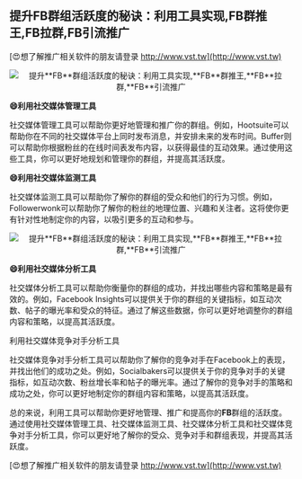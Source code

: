 ## **提升**FB**群组活跃度的秘诀：利用工具实现,**FB**群推王,**FB**拉群,**FB**引流推广**

[😍想了解推广相关软件的朋友请登录 http://www.vst.tw](http://www.vst.tw)

 <center><img src="https://vst.tw/MP4/tuiguang/png/4.png" alt="提升**FB**群组活跃度的秘诀：利用工具实现,**FB**群推王,**FB**拉群,**FB**引流推广"></center>

**😄利用社交媒体管理工具**

社交媒体管理工具可以帮助你更好地管理和推广你的群组。例如，Hootsuite可以帮助你在不同的社交媒体平台上同时发布消息，并安排未来的发布时间。Buffer则可以帮助你根据粉丝的在线时间表发布内容，以获得最佳的互动效果。通过使用这些工具，你可以更好地规划和管理你的群组，并提高其活跃度。

**😄利用社交媒体监测工具**

社交媒体监测工具可以帮助你了解你的群组的受众和他们的行为习惯。例如，Followerwonk可以帮助你了解你的粉丝的地理位置、兴趣和关注者。这将使你更有针对性地制定你的内容，以吸引更多的互动和参与。

 <center><img src="https://vst.tw/MP4/tuiguang/png/7.png" alt="提升**FB**群组活跃度的秘诀：利用工具实现,**FB**群推王,**FB**拉群,**FB**引流推广"></center>

**😄利用社交媒体分析工具**

社交媒体分析工具可以帮助你衡量你的群组的成功，并找出哪些内容和策略是最有效的。例如，Facebook Insights可以提供关于你的群组的关键指标，如互动次数、帖子的曝光率和受众的特征。通过了解这些数据，你可以更好地调整你的群组内容和策略，以提高其活跃度。

利用社交媒体竞争对手分析工具

社交媒体竞争对手分析工具可以帮助你了解你的竞争对手在Facebook上的表现，并找出他们的成功之处。例如，Socialbakers可以提供关于你的竞争对手的关键指标，如互动次数、粉丝增长率和帖子的曝光率。通过了解你的竞争对手的策略和成功之处，你可以更好地制定你的群组内容和策略，以提高其活跃度。

总的来说，利用工具可以帮助你更好地管理、推广和提高你的**FB**群组的活跃度。通过使用社交媒体管理工具、社交媒体监测工具、社交媒体分析工具和社交媒体竞争对手分析工具，你可以更好地了解你的受众、竞争对手和群组表现，并提高其活跃度。

[😍想了解推广相关软件的朋友请登录 http://www.vst.tw](http://www.vst.tw)



